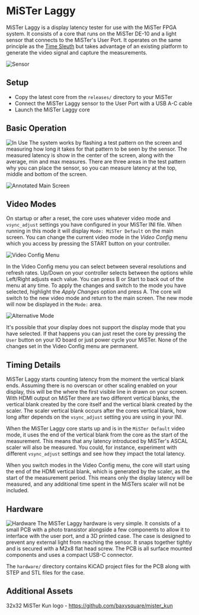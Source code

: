 # MiSTer Laggy

MiSTer Laggy is a display latency tester for use with the MiSTer FPGA system. It consists of a core that runs on the MiSTer DE-10 and a light sensor that connects to the MiSTer's User Port. It operates on the same principle as the [Time Sleuth](https://github.com/chriz2600/time-sleuth) but takes advantage of an existing platform to generate the video signal and capture the measurements.

![Sensor](assets/sensor.jpg)

## Setup
* Copy the latest core from the `releases/` directory to your MiSTer
* Connect the MiSTer Laggy sensor to the User Port with a USB A-C cable
* Launch the MiSTer Laggy core

## Basic Operation
![In Use](assets/in_use.png)
The system works by flashing a test pattern on the screen and measuring how long it takes for that pattern to be seen by the sensor. The measured latency is show in the center of the screen, along with the average, min and max measures. There are three areas in the test pattern why you can place the sensor, so you can measure latency at the top, middle and bottom of the screen.

![Annotated Main Screen](assets/main_screen_annotated.png)


## Video Modes
On startup or after a reset, the core uses whatever video mode and `vsync_adjust` settings you have configured in your MiSTer INI file. When running in this mode it will display `Mode: MiSTer Default` on the main screen. You can change the current video mode in the _Video Config_ menu which you access by pressing the START button on your controller.

![Video Config Menu](assets/video_config_menu.png)

In the Video Config menu you can select between several resolutions and refresh rates. Up/Down on your controller selects between the options while Left/Right adjusts each value. You can press B or Start to back out of the menu at any time. To apply the changes and switch to the mode you have selected, highlight the _Apply Changes_ option and press A. The core will switch to the new video mode and return to the main screen. The new mode will now be displayed in the `Mode:` area.

![Alternative Mode](assets/video_mode.png)

It's possible that your display does not support the display mode that you have selected. If that happens you can just reset the core by pressing the `User` button on your IO board or just power cycle your MiSTer. None of the changes set in the Video Config menu are permanent.

## Timing Details
MiSTer Laggy starts counting latency from the moment the vertical blank ends. Assuming there is no overscan or other scaling enabled on your display, this will be the where the first visible line in drawn on your screen. With HDMI output on MiSTer there are two different vertical blanks, the vertical blank created by the core itself and the vertical blank created by the scaler. The scaler vertical blank occurs after the cores vertical blank, how long after depends on the `vsync_adjust` setting you are using in your INI.

When the MiSTer Laggy core starts up and is in the `MiSTer Default` video mode, it uses the end of the vertical blank from the core as the start of the measurement. This means that any latency introduced by MiSTer's ASCAL scaler will also be measured. You could, for instance, experiment with different `vsync_adjust` settings and see how they impact the total latency.

When you switch modes in the Video Config menu, the core will start using the end of the HDMI vertical blank, which is generated by the scaler, as the start of the measurement period. This means only the display latency will be measured, and any additional time spent in the MiSTers scaler will not be included. 

## Hardware
![Hardware](assets/hardware.jpg)
The MiSTer Laggy hardware is very simple. It consists of a small PCB with a photo transistor alongside a few components to allow it to interface with the user port, and a 3D printed case. The case is designed to prevent any external light from reaching the sensor. It snaps together tightly and is secured with a M2x8 flat head screw. The PCB is all surface mounted components and uses a compact USB-C connector.

The `hardware/` directory contains KiCAD project files for the PCB along with STEP and STL files for the case.

## Additional Assets
32x32 MiSTer Kun logo - https://github.com/baxysquare/mister_kun